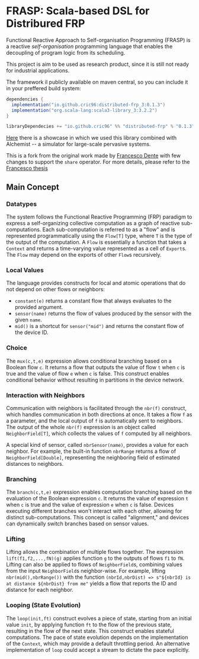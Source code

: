 # FRASP: Scala-based DSL for Distribured FRP
Functional Reactive Approach to Self-organisation Programming (FRASP) is a reactive *self-organisation* programming
language that enables the decoupling of program logic from its scheduling.

This project is aim to be used as research product, since it is still not ready for industrial applications.

The framework il publicly available on maven central, so you can include it in your preffered build system:
```gradle
dependencies {
  implementation("io.github.cric96:distributed-frp_3:0.1.3")
  implementation("org.scala-lang:scala3-library_3:3.2.2")
}
```
```sbt
libraryDependecies += "io.github.cric96" %% "distributed-frp" % "0.1.3"
```

[Here](https://github.com/AggregateComputing/experiment-2023-acsos-distributed-frp) there is a showcase in which we used this library combined with Alchemist -- a simulator for large-scale pervasive systems.

This is a fork from the original work made by [Francesco Dente](https://github.com/francescodente) with few changes to support the `share` operator.
For more details, please refer to the [Francesco thesis](https://github.com/francescodente/distributed-frp-thesis/releases/download/0.1.2%2B2023-03-16-01-57/thesis-main-0.1.2+2023-03-16-01-57.pdf)
## Main Concept

### Datatypes

The system follows the Functional Reactive Programming (FRP) paradigm to express a self-organizing collective computation as a graph of reactive sub-computations. 
Each sub-computation is referred to as a "flow" and is represented programmatically using the `Flow[T]` type, where `T` is the type of the output of the computation.
A `Flow` is essentially a function that takes a `Context` and returns a time-varying value represented as a cell of `Export`s. 
The `Flow` may depend on the exports of other `Flow`s recursively.

### Local Values

The language provides constructs for local and atomic operations that do not depend on other flows or neighbors:

- `constant(e)` returns a constant flow that always evaluates to the provided argument.
- `sensor(name)` returns the flow of values produced by the sensor with the given `name`.
- `mid()` is a shortcut for `sensor("mid")` and returns the constant flow of the device ID.

### Choice

The `mux(c,t,e)` expression allows conditional branching based on a Boolean flow `c`. 
It returns a flow that outputs the value of flow `t` when `c` is true and the value of flow `e` when `c` is false. 
This construct enables conditional behavior without resulting in partitions in the device network.

### Interaction with Neighbors

Communication with neighbors is facilitated through the `nbr(f)` construct, which handles communication in both directions at once. 
It takes a flow `f` as a parameter, and the local output of `f` is automatically sent to neighbors. 
The output of the whole `nbr(f)` expression is an object called `NeighborField[T]`, which collects the values of `f` computed by all neighbors.

A special kind of sensor, called `nbrSensor(name)`, provides a value for each neighbor. 
For example, the built-in function `nbrRange` returns a flow of `NeighborField[Double]`, 
representing the neighboring field of estimated distances to neighbors.

### Branching

The `branch(c,t,e)` expression enables computation branching based on the evaluation of the Boolean expression `c`. 
It returns the value of expression `t` when `c` is true and the value of expression `e` when `c` is false. 
Devices executing different branches won't interact with each other, 
allowing for distinct sub-computations. 
This concept is called "alignment," and devices can dynamically switch branches based on sensor values.

### Lifting

Lifting allows the combination of multiple flows together. 
The expression `lift(f1,f2,...,fN)(g)` applies function `g` to the outputs of flows `f1` to `fN`. 
Lifting can also be applied to flows of `NeighborField`s, combining values from the input `NeighborField`s neighbor-wise. 
For example, lifting `nbr(mid(),nbrRange())` with the function `(nbrId,nbrDist) => s"${nbrId} is at distance ${nbrDist} from me"` yields a flow that reports the ID and distance for each neighbor.

### Looping (State Evolution)

The `loop(init,ft)` construct
evolves a piece of state, starting from an initial value `init`, by applying function `ft` to the flow of the previous state, 
resulting in the flow of the next state. 
This construct enables stateful computations. 
The pace of state evolution depends on the implementation of the `Context`, which may provide a default throttling period. 
An alternative implementation of `loop` could accept a stream to dictate the pace explicitly.
